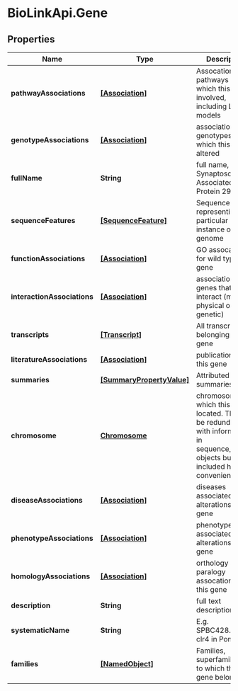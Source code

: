 # BioLinkApi.Gene

## Properties
Name | Type | Description | Notes
------------ | ------------- | ------------- | -------------
**pathwayAssociations** | [**[Association]**](Association.md) | Assocations to pathways in which this gene is involved, including LEGO models | [optional] 
**genotypeAssociations** | [**[Association]**](Association.md) | associations to genotypes in which this gene is altered | [optional] 
**fullName** | **String** | full name, e.g. Synaptosome Associated Protein 29 | [optional] 
**sequenceFeatures** | [**[SequenceFeature]**](SequenceFeature.md) | Sequence feature representing particular instance on a genome | [optional] 
**functionAssociations** | [**[Association]**](Association.md) | GO assocations for wild type gene | [optional] 
**interactionAssociations** | [**[Association]**](Association.md) | associations to genes that interact (may be physical or genetic) | [optional] 
**transcripts** | [**[Transcript]**](Transcript.md) | All transcripts belonging to this gene | [optional] 
**literatureAssociations** | [**[Association]**](Association.md) | publications for this gene | [optional] 
**summaries** | [**[SummaryPropertyValue]**](SummaryPropertyValue.md) | Attributed textual summaries | [optional] 
**chromosome** | [**Chromosome**](Chromosome.md) | chromosome on which this gene is located. This may be redundant with information in sequence_feature objects but is included here for convenience | [optional] 
**diseaseAssociations** | [**[Association]**](Association.md) | diseases associated with alterations of gene | [optional] 
**phenotypeAssociations** | [**[Association]**](Association.md) | phenotypes associated with alterations of gene | [optional] 
**homologyAssociations** | [**[Association]**](Association.md) | orthology and paralogy assocations for this gene | [optional] 
**description** | **String** | full text description | [optional] 
**systematicName** | **String** | E.g. SPBC428.08c for clr4 in PomBase | [optional] 
**families** | [**[NamedObject]**](NamedObject.md) | Families, superfamilies etc to which these gene belongs | [optional] 


